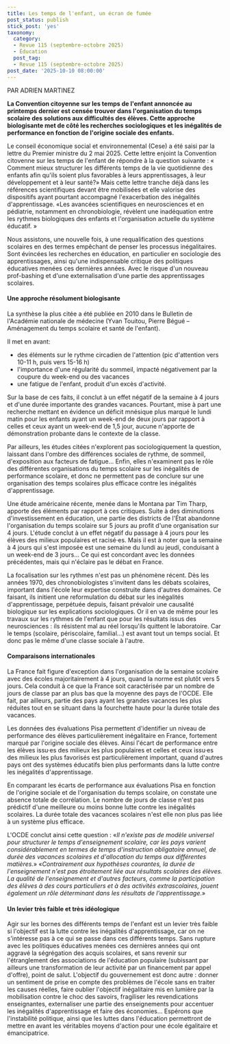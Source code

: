 ```yaml
---
title: Les temps de l'enfant, un écran de fumée
post_status: publish
stick_post: 'yes'
taxonomy:
  category:
  - Revue 115 (septembre-octobre 2025)
  - Éducation
  post_tag:
  - Revue 115 (septembre-octobre 2025)
post_date: '2025-10-10 08:00:00'
---
```


PAR ADRIEN MARTINEZ

**La Convention citoyenne sur les temps de l'enfant annoncée au printemps dernier est censée trouver dans l'organisation du temps scolaire des solutions aux difficultés des élèves. Cette approche biologisante met de côté les recherches sociologiques et les inégalités de performance en fonction de l'origine sociale des enfants.**

Le conseil économique social et environnemental (Cese) a été saisi par la lettre du Premier ministre du 2 mai 2025. Cette lettre enjoint la Convention citovenne sur les temps de l'enfant de répondre à la question suivante : « Comment mieux structurer les différents temps de la vie quotidienne des enfants afin qu'ils soient plus favorables à leurs apprentissages, à leur développement et à leur santé?» Mais cette lettre tranche déjà dans les références scientifiques devant être mobilisées et elle valorise des dispositifs ayant pourtant accompagné l'exacerbation des inégalités d'apprentissage. «Les avancées scientifiques en neurosciences et en pédiatrie, notamment en chronobiologie, révèlent une inadéquation entre les rythmes biologiques des enfants et l'organisation actuelle du système éducatif. »

Nous assistons, une nouvelle fois, à une requalification des questions scolaires en des termes empêchant de penser les processus inégalitaires. Sont évincées les recherches en éducation, en particulier en sociologie des apprentissages, ainsi qu'une indispensable critique des politiques éducatives menées ces dernières années. Avec le risque d'un nouveau prof-bashing et d'une externalisation d'une partie des apprentissages scolaires.

#### Une approche résolument biologisante

La synthèse la plus citée a été publiée en 2010 dans le Bulletin de l'Académie nationale de médecine (Yvan Touitou, Pierre Bégué – Aménagement du temps scolaire et santé de l'enfant).

Il met en avant:

- des éléments sur le rythme circadien de l'attention (pic d'attention vers 10-11 h, puis vers 15-16 h)
- l'importance d'une régularité du sommeil, impacté négativement par la coupure du week-end ou des vacances
- une fatigue de l'enfant, produit d'un excès d'activité.

Sur la base de ces faits, il conclut à un effet négatif de la semaine à 4 jours et d'une durée importante des grandes vacances. Pourtant, mise à part une recherche mettant en évidence un déficit mnésique plus marqué le lundi matin pour les enfants ayant un week-end de deux jours par rapport à celles et ceux ayant un week-end de 1,5 jour, aucune n'apporte de démonstration probante dans le contexte de la classe.

Par ailleurs, les études citées n'explorent pas sociologiquement la question, laissant dans l'ombre des différences sociales de rythme, de sommeil, d'exposition aux facteurs de fatigue... Enfin, elles n'examinent pas le rôle des différentes organisations du temps scolaire sur les inégalités de performance scolaire, et donc ne permettent pas de conclure sur une organisation des temps scolaires plus efficace contre les inégalités d'apprentissage.

Une étude américaine récente, menée dans le Montana par Tim Tharp, apporte des éléments par rapport à ces critiques. Suite à des diminutions d'investissement en éducation, une partie des districts de l'État abandonne l'organisation du temps scolaire sur 5 jours au profit d'une organisation sur 4 jours. L'étude conclut à un effet négatif du passage à 4 jours pour les élèves des milieux populaires et racisé·es. Mais il est à noter que la semaine à 4 jours qui s'est imposée est une semaine du lundi au jeudi, conduisant à un week-end de 3 jours... Ce qui est concordant avec les données précédentes, mais qui n'éclaire pas le débat en France.

La focalisation sur les rythmes n'est pas un phénomène récent. Dès les années 1970, des chronobiologistes s'invitent dans les débats scolaires, important dans l'école leur expertise construite dans d'autres domaines. Ce faisant, ils initient une reformulation du débat sur les inégalités d'apprentissage, perpétuée depuis, faisant prévaloir une causalité biologique sur les explications sociologiques. Or il en va de même pour les travaux sur les rythmes de l'enfant que pour les résultats issus des neurosciences : ils résistent mal au réel lorsqu'ils quittent le laboratoire. Car le temps (scolaire, périscolaire, familial…) est avant tout un temps social. Et donc pas le même d'une classe sociale à l'autre.

#### Comparaisons internationales

La France fait figure d'exception dans l'organisation de la semaine scolaire avec des écoles majoritairement à 4 jours, quand la norme est plutôt vers 5 jours. Cela conduit à ce que la France soit caractérisée par un nombre de jours de classe par an plus bas que la moyenne des pays de l'OCDE. Elle fait, par ailleurs, partie des pays ayant les grandes vacances les plus réduites tout en se situant dans la fourchette haute pour la durée totale des vacances.

Les données des évaluations Pisa permettent d'identifier un niveau de performance des élèves particulièrement inégalitaire en France, fortement marqué par l'origine sociale des élèves. Ainsi l'écart de performance entre les élèves issu·es des milieux les plus populaires et celles et ceux issu·es des milieux les plus favorisés est particulièrement important, quand d'autres pays ont des systèmes éducatifs bien plus performants dans la lutte contre les inégalités d'apprentissage.

En comparant les écarts de performance aux évaluations Pisa en fonction de l'origine sociale et de l'organisation du temps scolaire, on constate une absence totale de corrélation. Le nombre de jours de classe n'est pas prédictif d'une meilleure ou moins bonne lutte contre les inégalités scolaires. La durée totale des vacances scolaires n'est elle non plus pas liée à un système plus efficace.

L'OCDE conclut ainsi cette question : «*Il n'existe pas de modèle universel pour structurer le temps d'enseignement scolaire, car les pays varient considérablement en termes de temps d'instruction obligatoire annuel, de durée des vacances scolaires et d'allocation du temps aux différentes matières.*» «*Contrairement aux hypothèses courantes, la durée de l'enseignement n'est pas étroitement liée aux résultats scolaires des élèves. La qualité de l'enseignement et d'autres facteurs, comme la participation des élèves à des cours particuliers et à des activités extrascolaires, jouent également un rôle déterminant dans les résultats de l'apprentissage.*»

#### Un levier très faible et très idéologique

Agir sur les bornes des différents temps de l'enfant est un levier très faible si l'objectif est la lutte contre les inégalités d'apprentissage, car on ne s'intéresse pas à ce qui se passe dans ces différents temps. Sans rupture avec les politiques éducatives menées ces dernières années qui ont aggravé la ségrégation des acquis scolaires, et sans revenir sur l'étranglement des associations de l'éducation populaire (subissant par ailleurs une transformation de leur activité par un financement par appel d'offre), point de salut. L'objectif du gouvernement est donc autre : donner un sentiment de prise en compte des problèmes de l'école sans en traiter les causes réelles, faire oublier l'objectif inégalitaire mis en lumière par la mobilisation contre le choc des savoirs, fragiliser les revendications enseignantes, externaliser une partie des enseignements pour accentuer les inégalités d'apprentissage et faire des économies… Espérons que l'instabilité politique, ainsi que les luttes dans l'éducation permettront de mettre en avant les véritables moyens d'action pour une école égalitaire et émancipatrice.